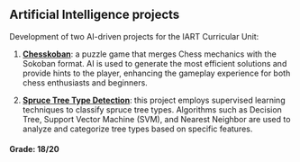 ## Artificial Intelligence projects

Development of two AI-driven projects for the IART Curricular Unit:

1. [**Chesskoban**](proj1): a puzzle game that merges Chess mechanics with the Sokoban format. AI is used to generate the most efficient solutions and provide hints to the player, enhancing the gameplay experience for both chess enthusiasts and beginners.

2. [**Spruce Tree Type Detection**](proj2): this project employs supervised learning techniques to classify spruce tree types. Algorithms such as Decision Tree, Support Vector Machine (SVM), and Nearest Neighbor are used to analyze and categorize tree types based on specific features.

#### Grade: 18/20
